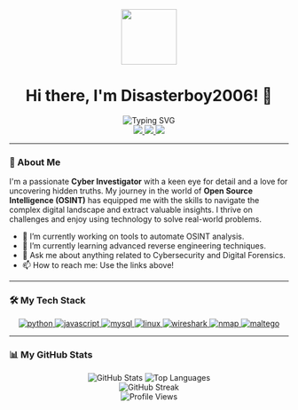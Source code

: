 <div id="header" align="center">
  <img src="https://media.giphy.com/media/M9gbBd9nbDrOTu1Mqx/giphy.gif" width="100"/>
  <h1>
    Hi there, I'm Disasterboy2006! 👋
  </h1>
  <img src="https://readme-typing-svg.herokuapp.com?font=Fira+Code&size=22&pause=1000&color=3399FF&center=true&vCenter=true&width=435&lines=Cyber+Investigator;OSINT+Specialist;Digital+Detective;Passionate+Problem+Solver" alt="Typing SVG" />
</div>

<div align="center">
  <a href="mailto:disasterboy2006@example.com">
    <img src="https://img.shields.io/badge/Email-D14836?style=for-the-badge&logo=gmail&logoColor=white" />
  </a>
  <a href="https://linkedin.com/in/disasterboy2006">
    <img src="https://img.shields.io/badge/LinkedIn-0077B5?style=for-the-badge&logo=linkedin&logoColor=white" />
  </a>
  <a href="https://twitter.com/disasterboy2006">
    <img src="https://img.shields.io/badge/Twitter-1DA1F2?style=for-the-badge&logo=twitter&logoColor=white" />
  </a>
</div>

---

### 👤 About Me

I'm a passionate **Cyber Investigator** with a keen eye for detail and a love for uncovering hidden truths. My journey in the world of **Open Source Intelligence (OSINT)** has equipped me with the skills to navigate the complex digital landscape and extract valuable insights. I thrive on challenges and enjoy using technology to solve real-world problems.

- 🔭 I’m currently working on tools to automate OSINT analysis.
- 🌱 I’m currently learning advanced reverse engineering techniques.
- 💬 Ask me about anything related to Cybersecurity and Digital Forensics.
- 📫 How to reach me: Use the links above!

---

### 🛠️ My Tech Stack

<p align="center">
  <a href="https://www.python.org" target="_blank" rel="noreferrer">
    <img src="https://img.shields.io/badge/Python-3776AB?style=for-the-badge&logo=python&logoColor=white" alt="python"/>
  </a>
  <a href="https://developer.mozilla.org/en-US/docs/Web/JavaScript" target="_blank" rel="noreferrer">
    <img src="https://img.shields.io/badge/JavaScript-F7DF1E?style=for-the-badge&logo=javascript&logoColor=black" alt="javascript"/>
  </a>
  <a href="https://www.mysql.com/" target="_blank" rel="noreferrer">
    <img src="https://img.shields.io/badge/MySQL-4479A1?style=for-the-badge&logo=mysql&logoColor=white" alt="mysql"/>
  </a>
  <a href="https://www.linux.org/" target="_blank" rel="noreferrer">
    <img src="https://img.shields.io/badge/Linux-FCC624?style=for-the-badge&logo=linux&logoColor=black" alt="linux"/>
  </a>
  <a href="https://www.wireshark.org/" target="_blank" rel="noreferrer">
    <img src="https://img.shields.io/badge/Wireshark-1679A7?style=for-the-badge&logo=wireshark&logoColor=white" alt="wireshark"/>
  </a>
  <a href="https://nmap.org/" target="_blank" rel="noreferrer">
    <img src="https://img.shields.io/badge/Nmap-000000?style=for-the-badge&logo=nmap&logoColor=white" alt="nmap"/>
  </a>
  <a href="https://www.maltego.com/" target="_blank" rel="noreferrer">
    <img src="https://img.shields.io/badge/Maltego-FFD700?style=for-the-badge&logo=maltego&logoColor=black" alt="maltego"/>
  </a>
</p>

---

### 📊 My GitHub Stats

<div align="center">
  <img src="https://github-readme-stats.vercel.app/api?username=disasterboy2006&theme=tokyonight&show_icons=true&hide_border=true&count_private=true" alt="GitHub Stats"/>
  <img src="https://github-readme-stats.vercel.app/api/top-langs/?username=disasterboy2006&layout=compact&theme=tokyonight&hide_border=true" alt="Top Languages"/>
</div>
<div align="center">
  <img src="https://github-readme-streak-stats.herokuapp.com/?user=disasterboy2006&theme=tokyonight&hide_border=true" alt="GitHub Streak"/>
</div>

<div align="center">
  <img src="https://komarev.com/ghpvc/?username=disasterboy2006&label=Profile+Views&color=blue&style=flat-square" alt="Profile Views"/>
</div>
